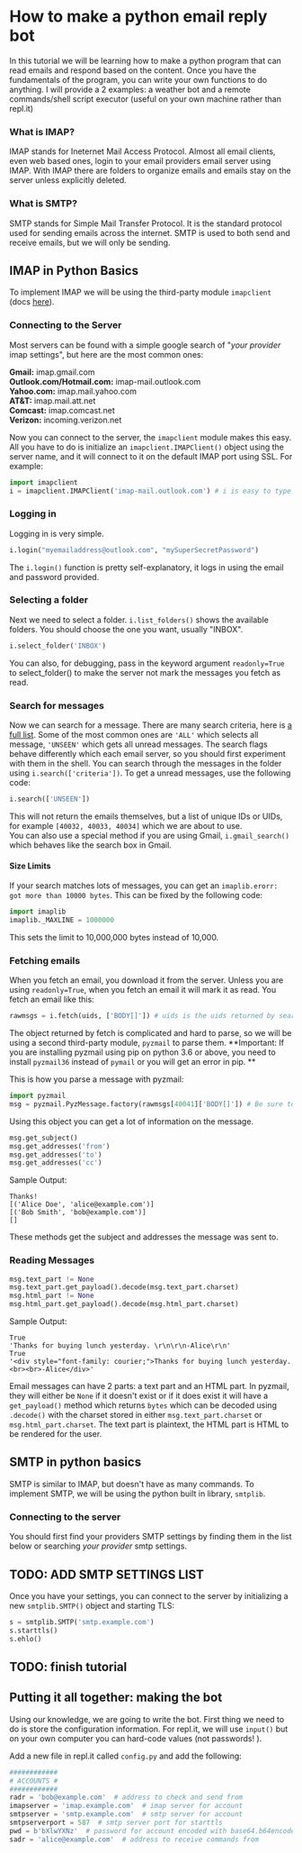 # How to make a python email reply bot
In this tutorial we will be learning how to make a python program that can read emails and respond based on the content.  Once you have the fundamentals of the program, you can write your own functions to do anything.  I will provide a 2 examples: a weather bot and a remote commands/shell script executor (useful on your own machine rather than repl.it)

### What is IMAP?
IMAP stands for Ineternet Mail Access Protocol. Almost all email clients, even web based ones, login to your email providers email server using IMAP.  With IMAP there are folders to organize emails and emails stay on the server unless explicitly deleted.  

### What is SMTP?
SMTP stands for Simple Mail Transfer Protocol.  It is the standard protocol used for sending emails across the internet.  SMTP is used to both send and receive emails, but we will only be sending.  

## IMAP in Python Basics
To implement IMAP we will be using the third-party module ```imapclient``` (docs [here](https://imapclient.readthedocs.io/en/2.1.0/)).  

### Connecting to the Server
Most servers can be found with a simple google search of "*your provider* imap settings", but here are the most common ones:  

**Gmail:** imap.gmail.com  
**Outlook.com/Hotmail.com:** imap-mail.outlook.com  
**Yahoo.com:** imap.mail.yahoo.com  
**AT&T:** imap.mail.att.net  
**Comcast:** imap.comcast.net  
**Verizon:** incoming.verizon.net  

Now you can connect to the server, the ```imapclient``` module makes this easy.  All you have to do is initialize an ```imapclient.IMAPClient()``` object using the server name, and it will connect to it on the default IMAP port using SSL. For example:
```python
import imapclient
i = imapclient.IMAPClient('imap-mail.outlook.com') # i is easy to type
```
### Logging in
Logging in is very simple.    
```python
i.login("myemailaddress@outlook.com", "mySuperSecretPassword")
```
The ```i.login()``` function is pretty self-explanatory, it logs in using the email and password provided.  

### Selecting a folder
Next we need to select a folder.  ```i.list_folders()``` shows the available folders.  You should choose the one you want, usually "INBOX".  
```python
i.select_folder('INBOX')
```
You can also, for debugging, pass in the keyword argument ```readonly=True``` to select_folder() to make the server not mark the messages you fetch as read.  

### Search for messages
Now we can search for a message.  There are many search criteria, here is [a full list](https://gist.github.com/martinrusev/6121028). Some of the most common ones are ```'ALL'``` which selects all message, ```'UNSEEN'``` which gets all unread messages.  The search flags behave differently which each email server, so you should first experiment with them in the shell.  You can search through the messages in the folder using ```i.search(['criteria'])```.  To get a unread messages, use the following code:
```python
i.search(['UNSEEN'])
```
This will not return the emails themselves, but a list of unique IDs or UIDs, for example ```[40032, 40033, 40034]``` which we are about to use.  
You can also use a special method if you are using Gmail, ```i.gmail_search()``` which behaves like the search box in Gmail.  
#### Size Limits
If your search matches lots of messages, you can get an ```imaplib.erorr: got more than 10000 bytes```.  This can be fixed by the following code:
```python
import imaplib
imaplib._MAXLINE = 1000000
```
This sets the limit to 10,000,000 bytes instead of 10,000.
### Fetching emails
When you fetch an email, you download it from the server.  Unless you are using ```readonly=True```, when you fetch an email it will mark it as read.  You fetch an email like this: 
```python
rawmsgs = i.fetch(uids, ['BODY[]']) # uids is the uids returned by search()
```
The object returned by fetch is complicated and hard to parse, so we will be using a second third-party module, ```pyzmail``` to parse them.  **Important: If you are installing pyzmail using pip on python 3.6 or above, you need to install ```pyzmail36``` instead of ```pymail``` or you will get an error in pip. **

This is how you parse a message with pyzmail:
```python
import pyzmail
msg = pyzmail.PyzMessage.factory(rawmsgs[40041]['BODY[]']) # Be sure to change the uid number
```
Using this object you can get a lot of information on the message.  
```python
msg.get_subject()
msg.get_addresses('from')
msg.get_addresses('to')
msg.get_addresses('cc')
```
Sample Output: 
```
Thanks! 
[('Alice Doe', 'alice@example.com')]
[('Bob Smith', 'bob@example.com')]
[]
```
These methods get the subject and addresses the message was sent to.  
### Reading Messages

```python
msg.text_part != None
msg.text_part.get_payload().decode(msg.text_part.charset)
msg.html_part != None
msg.html_part.get_payload().decode(msg.html_part.charset)
```
Sample Output:
```
True
'Thanks for buying lunch yesterday. \r\n\r\n-Alice\r\n'
True
'<div style="font-family: courier;">Thanks for buying lunch yesterday. <br><br>-Alice</div>'
```
Email messages can have 2 parts: a text part and an HTML part.  In pyzmail, they will either be ```None``` if it doesn't exist or if it does exist it will have a ```get_payload()``` method which returns ```bytes``` which can be decoded using ```.decode()``` with the charset stored in either ```msg.text_part.charset``` or ```msg.html_part.charset```.  The text part is plaintext, the HTML part is HTML to be rendered for the user.  
## SMTP in python basics
SMTP is similar to IMAP, but doesn't have as many commands.  To implement SMTP, we will be using the python built in library, ```smtplib```.  
### Connecting to the server
You should first find your providers SMTP settings by finding them in the list below or searching *your provider* smtp settings.  
## **TODO: ADD SMTP SETTINGS LIST**

Once you have your settings, you can connect to the server by initializing a new ```smtplib.SMTP()``` object and starting TLS:
```python
s = smtplib.SMTP('smtp.example.com')
s.starttls()
s.ehlo()
```
## TODO: finish tutorial

## Putting it all together: making the bot
Using our knowledge, we are going to write the bot.  First thing we need to do is store the configuration information.  For repl.it, we will use ```input()``` but on your own computer you can hard-code values (not passwords! ).  

Add a new file in repl.it called ```config.py``` and add the following: 
```python
############
# ACCOUNTS #
############
radr = 'bob@example.com'  # address to check and send from
imapserver = 'imap.example.com'  # imap server for account
smtpserver = 'smtp.example.com'  # smtp server for account
smtpserverport = 587  # smtp server port for starttls
pwd = b'bXlwYXNz'  # password for account encoded with base64.b64encode
sadr = 'alice@example.com'  # address to receive commands from
```
